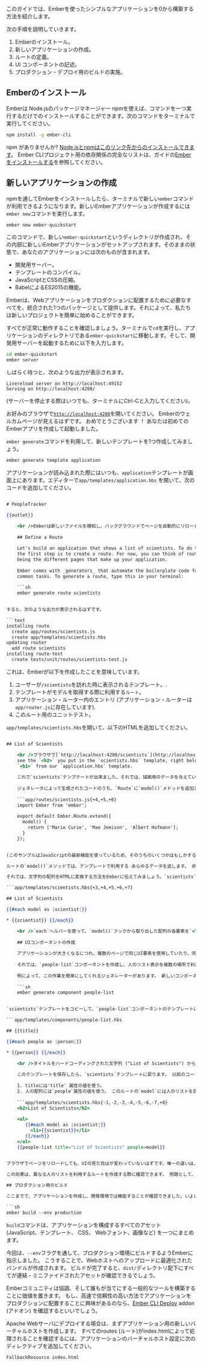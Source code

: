 このガイドでは、Emberを使ったシンプルなアプリケーションを0から構築する方法を紹介します。

次の手順を説明していきます。

  1. Emberのインストール。
  2. 新しいアプリケーションの作成。
  3. ルートの定義。
  4. UI コンポーネントの記述。
  5. プロダクション・デプロイ用のビルドの実施。

## Emberのインストール

Emberは Node.jsのパッケージマネージャー npmを使えば、コマンドを一つ実行するだけでのインストールすることができます。次のコマンドをターミナルで実行してください。

```sh
npm install -g ember-cli
```

npm がありませんか? [Node.jsとnpmはこのリンク先からのインストールできます](https://docs.npmjs.com/getting-started/installing-node)。 Ember CLIプロジェクト用の依存関係の完全なリストは、ガイドの[Emberをインストールする](../../getting-started/)を参照してください。

## 新しいアプリケーションの作成

npmを通してEmberをインストールしたら、ターミナルで新しい`ember`コマンドが利用できるようになります。新しいEmberアプリケーションが作成するには`ember new`コマンドを実行します。

```sh
ember new ember-quickstart
```

このコマンドで、新しい`ember-quickstart`というディレクトリが作成され、その内部に新しいEmberアプリケーションがセットアップされます。そのままの状態で、あなたのアプリケーションには次のものが含まれます。

* 開発用サーバー。
* テンプレートのコンパイル。
* JavaScriptとCSSの圧縮。
* BabelによるES2015の機能。

Emberは、Webアプリケーションをプロダクションに配置するために必要なすべてを、統合された1つのパッケージとして提供します。それによって、私たちは新しいプロジェクトを簡単に始めることができます。

すべてが正常に動作することを確認しましょう。ターミナルで`cd`を実行し、アプリケーションのディレクトリである`ember-quickstart`に移動します。そして、開発用サーバーを起動するために以下を入力します。

```sh
cd ember-quickstart
ember server
```

しばらく待つと、次のような出力が表示されます。

```text
Livereload server on http://localhost:49152
Serving on http://localhost:4200/
```

(サーバーを停止する際はいつでも、ターミナルにCtrl-Cと入力してください)。

お好みのブラウザで[`http://localhost:4200`](http://localhost:4200)を開いてください。 Emberのウェルカムページが見えるはずです。 おめでとうございます ！ あなたは初めてのEmberアプリを作成して起動しました。

`ember generate`コマンドを利用して、新しいテンプレートを1つ作成してみましょう。

```sh
ember generate template application
```

アプリケーションが読み込まれた際にはいつも、`application`テンプレートが画面上にあります。エディターで`app/templates/application.hbs` を開いて、次のコードを追加してください。

```app/templates/application.hbs 

# PeopleTracker

{{outlet}}

    <br />Emberは新しいファイルを検知し、バックグラウンドでページを自動的にリロードしたはずです。 ウェルカムページが"PeopleTracker"に置き換わったのが確認できるはずです。 You also added an `{{outlet}}` to this page, which means that any nested route will be rendered in that place.
    
    ## Define a Route
    
    Let's build an application that shows a list of scientists. To do that,
    the first step is to create a route. For now, you can think of routes as
    being the different pages that make up your application.
    
    Ember comes with _generators_ that automate the boilerplate code for
    common tasks. To generate a route, type this in your terminal:
    
    ```sh
    ember generate route scientists
    

すると、次のような出力が表示されるはずです。

```text
installing route
  create app/routes/scientists.js
  create app/templates/scientists.hbs
updating router
  add route scientists
installing route-test
  create tests/unit/routes/scientists-test.js
```

これは、Emberが以下を作成したことを意味しています。

  1. ユーザーが`/scientists`を訪れた時に表示されるテンプレート。.
  2. テンプレートがモデルを取得する際に利用する`ルート`。
  3. アプリケーション・ルーター内のエントリ (アプリケーション・ルーターは`app/router.js`に存在しています).
  4. このルート用のユニットテスト。

`app/templates/scientists.hbs`を開いて、以下のHTMLを追加してください。

```app/templates/scientists.hbs 

## List of Scientists

    <br />ブラウザで[`http://localhost:4200/scientists`](http://localhost:4200/scientists)を開いてください。 You should
    see the `<h2>` you put in the `scientists.hbs` template, right below the
    `<h1>` from our `application.hbs` template.
    
    これで`scientists`テンプテートが出来ました。それでは、描画用のデータを与えていきましょう。 そのために、ルートのための_モデル_を指定します。モデルを指定するには`app/routes/scientists.js`を編集します。
    
    ジェネレータによって生成されたコードのうち、`Route`に`model()`メドッドを追加します。
    
    ```app/routes/scientists.js{+4,+5,+6}
    import Ember from 'ember';
    
    export default Ember.Route.extend({
      model() {
        return ['Marie Curie', 'Mae Jemison', 'Albert Hofmann'];
      }
    });
    

(このサンプルはJavaScriptの最新機能を使っているため、そのうちのいくつかはもしかすると馴染みがないかもしれません。 詳細は[JavaScript最新機能の概要](https://ponyfoo.com/articles/es6)から学べます。.)

ルートの`model()`メソッドでは、テンプレートで利用する あらゆるデータを返します。 非同期でデータを取得する必要がある場合でも、`model()`メソッドは[JavaScript Promises](https://developer.mozilla.org/en-US/docs/Web/JavaScript/Reference/Global_Objects/Promise)をサポートするいずれのライブラリもサポートしています。.

それでは、文字列の配列をHTMLに変換する方法をEmberに伝えてみましょう。`scientists`テンプレートを開いてHandlebarsコードを追加し、ループしながら配列の中身を出力させます。

```app/templates/scientists.hbs{+3,+4,+5,+6,+7} 

## List of Scientists

{{#each model as |scientist|}} 

* {{scientist}} {{/each}} 

    <br />`each`ヘルバーを使って、`model()`フックから取り出した配列の各要素を`<li>`要素内に出力しています。
    
    ## UIコンポーネントの作成
    
    アプリケーションが大きくなるにつれ、複数のページで同じUI要素を使用していたり、同一ページ内でUI要素を重複して使用していることが、目につくようになります。Emberでは、テンプレートを再利用可能なコンポーネントへと簡単にリファクタリングできます。
    
    それでは、`people-list`コンポーネントを作成し、人のリスト表示を複数の場所で利用できるようにしてみましょう。
    
    例によって、この作業を簡単にしてくれるジェネレーターがあります。 新しいコンポーネントを作成するには、次のように入力します。
    
    ```sh 
    ember generate component people-list
    

`scientists`テンプレートをコピーして、`people-list`コンポーネントのテンプレートににペーストし、次のように編集します。

```app/templates/components/people-list.hbs 

## {{title}}

{{#each people as |person|}} 

* {{person}} {{/each}} 

    <br />タイトルをハードコーディングされた文字列 ("List of Scientists") から動的プロパティ (`{{title}}`) に変更していることに注目してください。 また、コンポーネントを汎用的に利用できるように、`scientist`をより一般化して`person`という名称に変更しました。
    
    このテンプレートを保存したら、`scientists`テンプレートに戻ります。 以前のコードを、新しくコンポーネント化したコードにすべて置き換えます。 一見HTMLタグのようにも見えますが、コンポーネントは角かっこ(`<tag>`) の代わりに2重波かっこ(`{{component}}`) を利用します。 コンポーネントに次の内容を与えましょう。
    
    1. titleには'title' 属性の値を使う。
    2. 人の配列には`people`属性の値を使う。 このルートの`model`には人のリストを設定することにします。
    
    ```app/templates/scientists.hbs{-1,-2,-3,-4,-5,-6,-7,+8} 
    <h2>List of Scientists</h2> 
    
    <ul>
       {{#each model as |scientist|}}
         <li>{{scientist}}</li>
       {{/each}} 
    </ul> 
    {{people-list title="List of Scientists" people=model}}
    

ブラウザでページをリロードしても、UIの見た目はが変わっていないはずです。唯一の違いは、リスト表示をコンポーネント化したことで、より再利用性と保守性の高いバージョンを利用していることです。

この効果は、異なる人のリストを利用するルートを作成する際に確認できます。 例題として、著名なプログラマを表示する`programmers`ルートを作成してみてはどうでしょう。 `people-list`コンポーネントを利用することで、ほぼコードを書かずに例題を解くことができるはずです。

## プロダクション用のビルド

ここまでで、アプリケーションを作成し、開発環境では機能することが確認できました。いよいよ、ユーザーにデプロイする準備が整いました。そのためには、次のコマンドを実行してください。

```sh
ember build --env production
```

`build`コマンドは、アプリケーションを構成するすべてのアセット (JavaScript、テンプレート、 CSS、 Webフォント、画像など) を一つにまとめます。

今回は、`--env`フラグを通して、プロダクション環境にビルドするようEmberに指示しました。 こうすることで、Webホストへのアップロードに最適化されたバンドルが作成されます。 ビルドが完了すると、`dist/`ディレクトリ配下にすべてが連結・ミニファイドされたアセットが確認できるでしょう。

Emberコミュニティは協調、そして誰もが当てにする一般的なツールを構築することに価値を置きます。 もし、高速で信頼性の高い方法でアプリケーションをプロダクションに配置することに興味があるのなら、[Ember CLI Deploy](http://ember-cli-deploy.com/) addon (アドオン) を確認するといいでしょう。

Apache Webサーバにデプロイする場合は、まずアプリケーション用の新しいバーチャルホストを作成します。 すべてのroutes (ルート)がindex.htmlによって処理されることを確認するには、アプリケーションのバーチャルホスト設定に次のディレクティブを追加してください。

    FallbackResource index.html